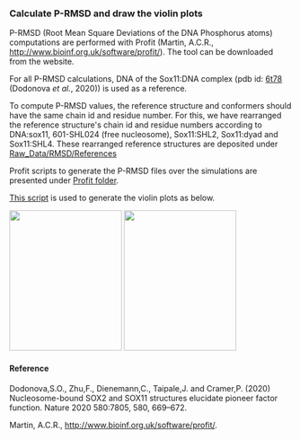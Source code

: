 ### Calculate P-RMSD and draw the violin plots

P-RMSD (Root Mean Square Deviations of the DNA Phosphorus atoms) computations are performed with Profit (Martin, A.C.R., http://www.bioinf.org.uk/software/profit/). The tool can be downloaded from the website.

For all P-RMSD calculations, DNA of the Sox11:DNA complex (pdb id: [6t78](https://www.rcsb.org/structure/6t78) (Dodonova _et al._, 2020)) is used as a reference. 

To compute P-RMSD values, the reference structure and conformers should have the same chain id and residue number. For this, we have rearranged the reference structure's chain id and residue numbers according to DNA:sox11, 601-SHL024 (free nucleosome), Sox11:SHL2, Sox11:dyad and Sox11:SHL4. 
These rearranged reference structures are deposited under [Raw_Data/RMSD/References](https://github.com/BurcuOzden/Sox-PTF/tree/main/Raw_Data/RMSD/References)

Profit scripts to generate the P-RMSD files over the simulations are presented under [Profit folder](https://github.com/BurcuOzden/Sox-PTF/tree/main/Scripts/RMSD/Profit).

[This script](https://github.com/BurcuOzden/Sox-PTF/blob/main/Scripts/RMSD/PRMSD-violinplots.ipynb) is used to generate the violin plots as below.


<img src="https://user-images.githubusercontent.com/64282221/169827312-3be7f536-1b6f-4785-801f-2968f843732f.png" width="200" height="250">   <img src="https://user-images.githubusercontent.com/64282221/169827559-a94952e3-df27-4a9e-af3b-31fd6e521507.png" width="200" height="250">



#### Reference

Dodonova,S.O., Zhu,F., Dienemann,C., Taipale,J. and Cramer,P. (2020) Nucleosome-bound SOX2 and SOX11 structures elucidate pioneer factor function. Nature 2020 580:7805, 580, 669–672.

Martin, A.C.R., http://www.bioinf.org.uk/software/profit/.
